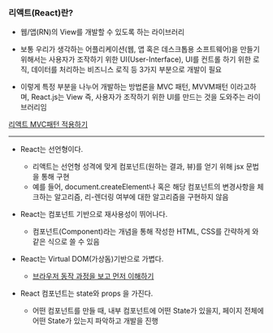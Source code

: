 ### 리액트(React)란?

* 웹/앱(RN)의 View를 개발할 수 있도록 하는 라이브러리

* 보통 우리가 생각하는 어플리케이션(웹, 앱 혹은 데스크톱용 소프트웨어)을 만들기 위해서는 사용자가 조작하기 위한 UI(User-Interface), UI를 컨트롤 하기 위한 로직, 데이터를 처리하는 비즈니스 로직 등 3가지 부분으로 개발이 필요

* 이렇게 특정 부분을 나누어 개발하는 방법론을 MVC 패턴, MVVM패턴 이라고하며, React.js는 View 즉, 사용자가 조작하기 위한 UI를 만드는 것을 도와주는 라이브러리임

[리액트 MVC패턴 적용하기](https://m.blog.naver.com/sejun3278/221575009683)

- - -

* React는 선언형이다.
  - 리액트는 선언형 성격에 맞게 컴포넌트(원하는 결과, 뷰)를 얻기 위해 <tag></tag> jsx 문법을 통해 구현
  - 예를 들어, document.createElement나 혹은 해당 컴포넌트의 변경사항을 체크하는 알고리즘, 리-렌더링 여부에 대한 알고리즘을 구현하지 않음
  
* React는 컴포넌트 기반으로 재사용성이 뛰어나다.
  - 컴포넌트(Component)라는 개념을 통해 작성한 HTML, CSS를 간략하게 <Component/> 와 같은 식으로 쓸 수 있음
  
* React는 Virtual DOM(가상돔)기반으로 가볍다.
  - [브라우저 동작 과정을 보고 먼저 이해하기](https://d2.naver.com/helloworld/59361)
  
* React 컴포넌트는 state와 props 을 가진다.
  - 어떤 컴포넌트를 만들 때, 내부 컴포넌트에 어떤 State가 있을지, 페이지 전체에 어떤 State가 있는지 파악하고 개발을 진행
  

